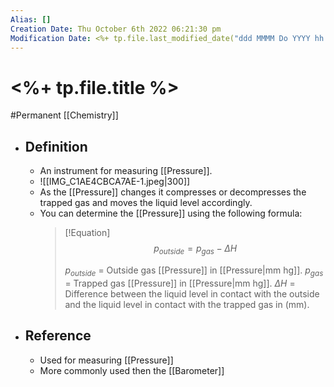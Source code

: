 ```yaml
---
Alias: []
Creation Date: Thu October 6th 2022 06:21:30 pm 
Modification Date: <%+ tp.file.last_modified_date("ddd MMMM Do YYYY hh:mm:ss a") %>
---
```

# <%+ tp.file.title %>
#Permanent [[Chemistry]]

- ## Definition
	- An instrument for measuring [[Pressure]].
	- ![[IMG_C1AE4CBCA7AE-1.jpeg|300]]
	- As the [[Pressure]] changes it compresses or decompresses the trapped gas and moves the liquid level accordingly.
	- You can determine the [[Pressure]] using the following formula:
		> [!Equation]
		> $$p_{outside}=p_{gas}-\Delta H$$
		> 
		> $p_{outside}$ = Outside gas [[Pressure]] in [[Pressure|mm hg]].
		> $p_{gas}$ = Trapped gas [[Pressure]] in [[Pressure|mm hg]].
		> $\Delta H$ = Difference between the liquid level in contact with the outside and the liquid level in contact with the trapped gas in (mm).
- ## Reference
	- Used for measuring [[Pressure]]
	- More commonly used then the [[Barometer]]